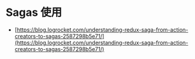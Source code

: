 # Sagas 使用

* [https://blog.logrocket.com/understanding-redux-saga-from-action-creators-to-sagas-2587298b5e71/](https://blog.logrocket.com/understanding-redux-saga-from-action-creators-to-sagas-2587298b5e71/)

